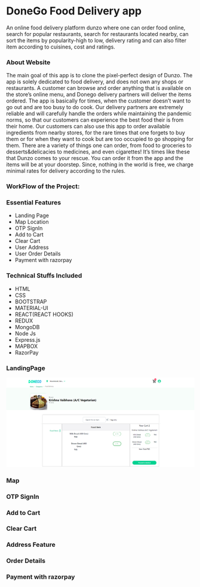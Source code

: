 # DoneGo Food Delivery app
An online food delivery platform dunzo where one can order food online, search for popular restaurants, search for restaurants located nearby, can sort the items by popularity-high to low, delivery rating and can also filter item according to cuisines, cost and ratings.
### About Website
The main goal of this app is to clone the pixel-perfect design of Dunzo. The app is solely dedicated to food delivery, and does not own any shops or restaurants. A customer can browse and order anything that is available on the store’s online menu, and Donego delivery partners will deliver the items ordered. The app is basically for times, when the customer doesn’t want to go out and are too busy to do cook. Our delivery partners are extremely reliable and will carefully handle the orders while maintaining the pandemic norms, so that our customers can experience the best food their is from their home.
Our customers can also use this app to order available ingredients from nearby stores, for the rare times that one forgets to buy them or for when they want to cook but are too occupied to go shopping for them.
There are a variety of things one can order, from food to groceries to desserts&delicacies to medicines, and even cigarettes!
It’s times like these that Dunzo comes to your rescue. You can order it from the app and the items will be at your doorstep.
Since, nothing in the world is free, we charge minimal rates for delivery according to the rules.
### WorkFlow of the Project:
### Essential Features
- Landing Page
- Map Location 
- OTP SignIn
- Add to Cart
- Clear Cart
- User Address 
- User Order Details
- Payment with razorpay
### Technical Stuffs Included
- HTML
- CSS
- BOOTSTRAP
- MATERIAL-UI
- REACT(REACT HOOKS)
- REDUX
- MongoDB
- Node Js
- Express.js
- MAPBOX
- RazorPay
### LandingPage
![Image ](./readme/cart.PNG)
### Map
### OTP SignIn
### Add to Cart
### Clear Cart
### Address Feature
### Order Details
### Payment with razorpay
